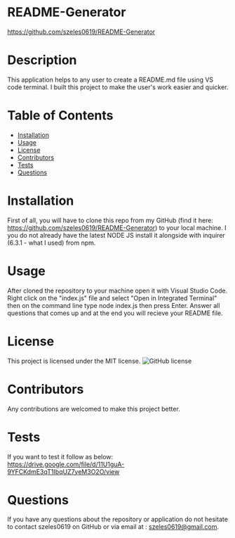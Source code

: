 # README-Generator
https://github.com/szeles0619/README-Generator

# Description
This application helps to any user to create a README.md file using VS code terminal. I built this project to make the user's work easier and quicker.

# Table of Contents 
* [Installation](#installation)
* [Usage](#usage)
* [License](#license)
* [Contributors](#contributors)
* [Tests](#tests)
* [Questions](#questions)

# Installation
First of all, you will have to clone this repo from my GitHub (find it here: https://github.com/szeles0619/README-Generator) to your local machine. I you do not already have the latest NODE JS install it alongside with inquirer (6.3.1 - what I used) from npm.

# Usage
After cloned the repository to your machine open it with Visual Studio Code. Right click on the "index.js" file and select "Open in Integrated Terminal" then on the command line type node index.js then press Enter. Answer all questions that comes up and at the end you will recieve your README file.

# License
This project is licensed under the MIT license. 
![GitHub license](https://img.shields.io/badge/license-MIT-blue.svg)

# Contributors
Any contributions are welcomed to make this project better.

# Tests
If you want to test it follow as below: https://drive.google.com/file/d/11U1guA-9YFCKdmE3qT1IbqUZ7yeM3O2O/view

# Questions
If you have any questions about the repository or application do not hesitate to contact szeles0619 on GitHub or via email at : szeles0619@gmail.com.
